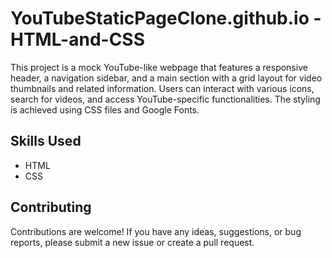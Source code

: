 # YouTubeStaticPageClone.github.io - HTML-and-CSS
This project is a mock YouTube-like webpage that features a responsive header, a navigation sidebar, and a main section with a grid layout for video thumbnails and related information. Users can interact with various icons, search for videos, and access YouTube-specific functionalities. The styling is achieved using CSS files and Google Fonts.

## Skills Used
* HTML
* CSS
## Contributing
Contributions are welcome! If you have any ideas, suggestions, or bug reports, please submit a new issue or create a pull request.
